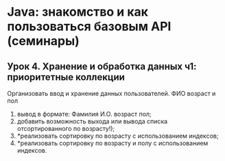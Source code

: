 # Java: знакомство и как пользоваться базовым API (семинары)
## Урок 4. Хранение и обработка данных ч1: приоритетные коллекции
Организовать ввод и хранение данных пользователей. ФИО возраст и пол
1. вывод в формате: Фамилия И.О. возраст пол;
2. добавить возможность выхода или вывода списка отсортированного по возрасту!);
3. *реализовать сортировку по возрасту с использованием индексов;
4. *реализовать сортировку по возрасту и полу с использованием индексов.
